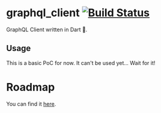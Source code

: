 # graphql_client [![Build Status](https://travis-ci.org/hourliert/graphql_client.svg?branch=master)](https://travis-ci.org/hourliert/graphql_client)

GraphQL Client written in Dart 🎯.

## Usage

This is a basic PoC for now. It can't be used yet... Wait for it!

# Roadmap

You can find it [here][roadmap].

[roadmap]: https://github.com/hourliert/graphql_client/blob/master/ROADMAP.md
